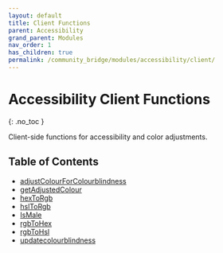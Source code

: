 ```yaml
---
layout: default
title: Client Functions
parent: Accessibility
grand_parent: Modules
nav_order: 1
has_children: true
permalink: /community_bridge/modules/accessibility/client/
---
```


# Accessibility Client Functions
{: .no_toc }

Client-side functions for accessibility and color adjustments.

## Table of Contents

- [adjustColourForColourblindness](client/adjustColourForColourblindness.md)
- [getAdjustedColour](client/getAdjustedColour.md)
- [hexToRgb](client/hexToRgb.md)
- [hslToRgb](client/hslToRgb.md)
- [IsMale](client/IsMale.md)
- [rgbToHex](client/rgbToHex.md)
- [rgbToHsl](client/rgbToHsl.md)
- [updatecolourblindness](client/updatecolourblindness.md)
